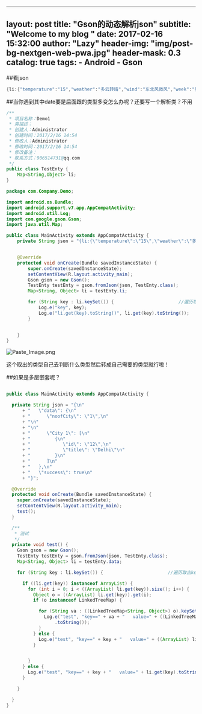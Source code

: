 
---
layout:     post
title:      "Gson的动态解析json"
subtitle:   "Welcome to my blog "
date:       2017-02-16 15:32:00
author:     "Lazy"
header-img: "img/post-bg-nextgen-web-pwa.jpg"
header-mask: 0.3
catalog:    true
tags:
    - Android
    - Gson
---











##看json


```java
{li:{"temperature":"15","weather":"多云转晴","wind":"东北风微风","week":"星期日","date":"20151011"}}

```

##当你遇到其中date要是后面跟的类型多变怎么办呢？还要写一个解析类？不用

```java
/**
 * 项目名称：Demo1
 * 类描述：
 * 创建人：Administrator
 * 创建时间：2017/2/16 14:54
 * 修改人：Administrator
 * 修改时间：2017/2/16 14:54
 * 修改备注：
 * 联系方式：906514731@qq.com
 */
public class TestEnty {
    Map<String,Object> li;
}

```

```java
package com.Company.Demo;

import android.os.Bundle;
import android.support.v7.app.AppCompatActivity;
import android.util.Log;
import com.google.gson.Gson;
import java.util.Map;

public class MainActivity extends AppCompatActivity {
    private String json = "{li:{\"temperature\":\"15\",\"weather\":\"多云转晴\",\"wind\":\"东北风微风\",\"week\":\"星期日\",\"date\":\"20151011\"}}";


    @Override
    protected void onCreate(Bundle savedInstanceState) {
        super.onCreate(savedInstanceState);
        setContentView(R.layout.activity_main);
        Gson gson = new Gson();
        TestEnty testEnty = gson.fromJson(json, TestEnty.class);
        Map<String, Object> li = testEnty.li;

        for (String key : li.keySet()) {                        //遍历取出key，再遍历map取出value。
            Log.e("key", key);
            Log.e("li.get(key).toString()", li.get(key).toString());
        }


    }
}


```



![Paste_Image.png](http://upload-images.jianshu.io/upload_images/1205414-2cb91e7ed6bc0208.png?imageMogr2/auto-orient/strip%7CimageView2/2/w/1240)


这个取出的类型自己去判断什么类型然后转成自己需要的类型就行啦！


##如果是多层嵌套呢？

```java

public class MainActivity extends AppCompatActivity {

  private String json = "{\n"
      + "   \"data\": {\n"
      + "      \"noofCity\": \"1\",\n"
      + "\n"
      + "\n"
      + "      \"City 1\": [\n"
      + "         {\n"
      + "            \"id\": \"12\",\n"
      + "            \"title\": \"Delhi\"\n"
      + "         }\n"
      + "      ]\n"
      + "   },\n"
      + "   \"success\": true\n"
      + "}";

  @Override
  protected void onCreate(Bundle savedInstanceState) {
    super.onCreate(savedInstanceState);
    setContentView(R.layout.activity_main);
    test();
  }

  /**
   * 测试
   */
  private void test() {
    Gson gson = new Gson();
    TestEnty testEnty = gson.fromJson(json, TestEnty.class);
    Map<String, Object> li = testEnty.data;

    for (String key : li.keySet()) {                        //遍历取出key，再遍历map取出value。

      if ((li.get(key)) instanceof ArrayList) {
        for (int i = 0; i < ((ArrayList) li.get(key)).size(); i++) {
          Object o = ((ArrayList) li.get(key)).get(i);
          if (o instanceof LinkedTreeMap) {

            for (String va : ((LinkedTreeMap<String, Object>) o).keySet()) {
              Log.e("test", "key==" + va + "   value=" + ((LinkedTreeMap<String, Object>) o).get(va)
                  .toString());
            }
          } else {
            Log.e("test", "key==" + key + "   value=" + ((ArrayList) li.get(key)).get(i));
          }


        }
      } else {
        Log.e("test", "key==" + key + "   value=" + li.get(key).toString());
      }

    }

  }
}


```
